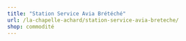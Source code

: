 ```yaml
---
title: "Station Service Avia Brétéché"
url: /la-chapelle-achard/station-service-avia-breteche/
shop: commodité
---
```

